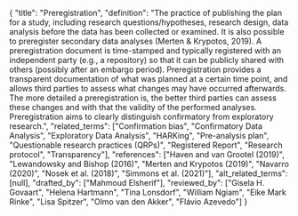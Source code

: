 {
    "title": "Preregistration",
    "definition": "The practice of publishing the plan for a study, including research questions/hypotheses, research design, data analysis before the data has been collected or examined. It is also possible to preregister secondary data analyses (Merten & Krypotos, 2019). A preregistration document is time-stamped and typically registered with an independent party (e.g., a repository) so that it can be publicly shared with others (possibly after an embargo period). Preregistration provides a transparent documentation of what was planned at a certain time point, and allows third parties to assess what changes may have occurred afterwards. The more detailed a preregistration is, the better third parties can assess these changes and with that the validity of the performed analyses. Preregistration aims to clearly distinguish confirmatory from exploratory research.",
    "related_terms": ["Confirmation bias", "Confirmatory Data Analysis", "Exploratory Data Analysis", "HARKing", "Pre-analysis plan", "Questionable research practices (QRPs)", "Registered Report", "Research protocol", "Transparency"],
    "references": ["Haven and van Grootel (2019)", "Lewandowsky and Bishop (2016)", "Merten and Krypotos (2019)", "Navarro (2020)", "Nosek et al. (2018)", "Simmons et al. (2021)"],
    "alt_related_terms": [null],
    "drafted_by": ["Mahmoud Elsherif"],
    "reviewed_by": ["Gisela H. Govaart", "Helena Hartmann", "Tina Lonsdorf", "William Ngiam", "Eike Mark Rinke", "Lisa Spitzer", "Olmo van den Akker", "Flávio Azevedo"]
  }
